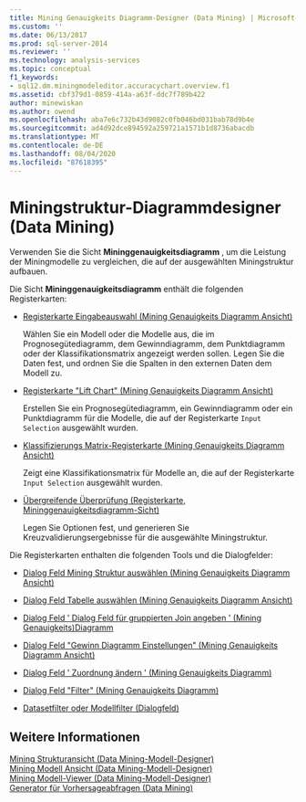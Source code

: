 ```yaml
---
title: Mining Genauigkeits Diagramm-Designer (Data Mining) | Microsoft-Dokumentation
ms.custom: ''
ms.date: 06/13/2017
ms.prod: sql-server-2014
ms.reviewer: ''
ms.technology: analysis-services
ms.topic: conceptual
f1_keywords:
- sql12.dm.miningmodeleditor.accuracychart.overview.f1
ms.assetid: cbf379d1-0859-414a-a63f-ddc7f789b422
author: minewiskan
ms.author: owend
ms.openlocfilehash: aba7e6c732b43d9082c0fb046bd031bab78d9b4e
ms.sourcegitcommit: ad4d92dce894592a259721a1571b1d8736abacdb
ms.translationtype: MT
ms.contentlocale: de-DE
ms.lasthandoff: 08/04/2020
ms.locfileid: "87618395"
---
```

# <a name="mining-accuracy-chart-designer-data-mining"></a>Miningstruktur-Diagrammdesigner (Data Mining)
  Verwenden Sie die Sicht **Mininggenauigkeitsdiagramm** , um die Leistung der Miningmodelle zu vergleichen, die auf der ausgewählten Miningstruktur aufbauen.  
  
 Die Sicht **Mininggenauigkeitsdiagramm** enthält die folgenden Registerkarten:  
  
-   [Registerkarte Eingabeauswahl &#40;Mining Genauigkeits Diagramm Ansicht&#41;](input-selection-tab-mining-accuracy-chart-view.md)  
  
     Wählen Sie ein Modell oder die Modelle aus, die im Prognosegütediagramm, dem Gewinndiagramm, dem Punktdiagramm oder der Klassifikationsmatrix angezeigt werden sollen. Legen Sie die Daten fest, und ordnen Sie die Spalten in den externen Daten dem Modell zu.  
  
-   [Registerkarte "Lift Chart" &#40;Mining Genauigkeits Diagramm Ansicht&#41;](lift-chart-tab-mining-accuracy-chart-view.md)  
  
     Erstellen Sie ein Prognosegütediagramm, ein Gewinndiagramm oder ein Punktdiagramm für die Modelle, die auf der Registerkarte `Input Selection` ausgewählt wurden.  
  
-   [Klassifizierungs Matrix-Registerkarte &#40;Mining Genauigkeits Diagramm Ansicht&#41;](classification-matrix-tab-mining-accuracy-chart-view.md)  
  
     Zeigt eine Klassifikationsmatrix für Modelle an, die auf der Registerkarte `Input Selection` ausgewählt wurden.  
  
-   [Übergreifende Überprüfung &#40;Registerkarte, Mininggenauigkeitsdiagramm-Sicht&#41;](cross-validation-tab-mining-accuracy-chart-view.md)  
  
     Legen Sie Optionen fest, und generieren Sie Kreuzvalidierungsergebnisse für die ausgewählte Miningstruktur.  
  
 Die Registerkarten enthalten die folgenden Tools und die Dialogfelder:  
  
-   [Dialog Feld Mining Struktur auswählen &#40;Mining Genauigkeits Diagramm Ansicht&#41;](select-mining-structure-dialog-box-mining-accuracy-chart-view.md)  
  
-   [Dialog Feld Tabelle auswählen &#40;Mining Genauigkeits Diagramm Ansicht&#41;](select-table-dialog-box-mining-accuracy-chart-view.md)  
  
-   [Dialog Feld ' Dialog Feld für gruppierten Join angeben ' &#40;Mining Genauigkeits&#41;Diagramm](specify-nested-join-dialog-box-mining-accuracy-chart-view.md)  
  
-   [Dialog Feld "Gewinn Diagramm Einstellungen" &#40;Mining Genauigkeits Diagramm Ansicht&#41;](profit-chart-settings-dialog-box-mining-accuracy-chart-view.md)  
  
-   [Dialog Feld ' Zuordnung ändern ' &#40;Mining Genauigkeits Diagramm&#41;](modify-mapping-dialog-box-mining-accuracy-chart.md)  
  
-   [Dialog Feld "Filter" &#40;Mining Genauigkeits Diagramm&#41;](filter-dialog-box-mining-accuracy-chart.md)  
  
-   [Datasetfilter oder Modellfilter (Dialogfeld)](data-set-filter-or-model-filter-dialog-box.md)  
  
## <a name="see-also"></a>Weitere Informationen  
 [Mining Strukturansicht &#40;Data Mining-Modell-Designer&#41;](mining-structure-view-data-mining-model-designer.md)   
 [Mining Modell Ansicht &#40;Data Mining-Modell-Designer&#41;](mining-models-view-data-mining-model-designer.md)   
 [Mining Modell-Viewer &#40;Data Mining-Modell-Designer&#41;](mining-model-viewers-data-mining-model-designer.md)   
 [Generator für Vorhersageabfragen &#40;Data Mining&#41;](prediction-query-builder-data-mining.md)  
  
  
